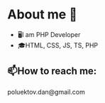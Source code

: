 # About me 👋
- 🖥I am PHP Developer
- 🎓HTML, CSS, JS, TS, PHP
 <h2> 📫How to reach me:</h2> poluektov.dan@gmail.com
